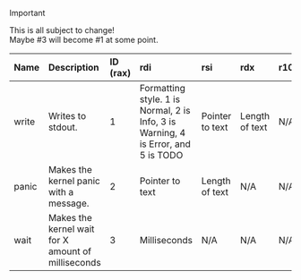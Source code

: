 >[!IMPORTANT]
> This is all subject to change!\
> Maybe #3 will become #1 at some point.

| Name | Description | ID (rax) | rdi | rsi | rdx | r10 | r8 | r9 |
| :---- | :---- | :---- | :---- | :---- | :---- | :---- | :---- | :---- |
| write | Writes to stdout. | 1 | Formatting style. 1 is Normal, 2 is Info, 3 is Warning, 4 is Error, and 5 is TODO | Pointer to text | Length of text | N/A | N/A | N/A |
| panic | Makes the kernel panic with a message. | 2 | Pointer to text | Length of text | N/A | N/A | N/A | N/A
| wait | Makes the kernel wait for X amount of milliseconds | 3 | Milliseconds | N/A | N/A | N/A | N/A | N/A